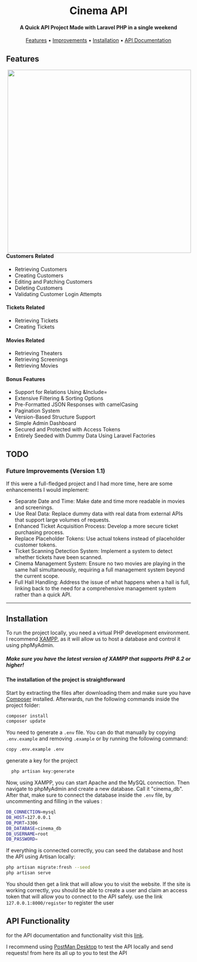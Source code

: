 
<h1 align="center">
  Cinema API 
  <br>
</h1>

<h4 align="center">A Quick API Project Made with Laravel PHP in a single weekend</h4>

<p align="center">
  <a href="#features">Features</a>
  •
  <a href="#todo">Improvements</a>
  •
  <a href="#installation">Installation</a>
  •
  <a href="https://documenter.getpostman.com/view/10567374/2sA3XQiNHA" target="__blank">API Documentation</a>
</p>


## Features

<img align="right" src="https://i.imgur.com/KjuBPOn.png" style="width:500px">

#### Customers Related
- Retrieving Customers
- Creating Customers
- Editing and Patching Customers
- Deleting Customers
- Validating Customer Login Attempts
#### Tickets Related 
- Retrieving Tickets
- Creating Tickets
#### Movies Related 
- Retrieving Theaters
- Retrieving Screenings
- Retrieving Movies
#### Bonus Features 
- Support for Relations Using &Include=
- Extensive Filtering & Sorting Options
- Pre-Formatted JSON Responses with camelCasing
- Pagination System
- Version-Based Structure Support
- Simple Admin Dashboard
- Secured and Protected with Access Tokens
- Entirely Seeded with Dummy Data Using Laravel Factories

## TODO
### Future Improvements (Version 1.1)
If this were a full-fledged project and I had more time, here are some enhancements I would implement:

- Separate Date and Time: Make date and time more readable in movies and screenings.
- Use Real Data: Replace dummy data with real data from external APIs that support large volumes of requests.
- Enhanced Ticket Acquisition Process: Develop a more secure ticket purchasing process.
- Replace Placeholder Tokens: Use actual tokens instead of placeholder customer tokens.
- Ticket Scanning Detection System: Implement a system to detect whether tickets have been scanned.
- Cinema Management System: Ensure no two movies are playing in the same hall simultaneously, requiring a full management system beyond the current scope.
- Full Hall Handling: Address the issue of what happens when a hall is full, linking back to the need for a comprehensive management system rather than a quick API.

---

## Installation

To run the project locally, you need a virtual PHP development environment. I recommend [XAMPP](https://www.apachefriends.org), as it will allow us to host a database and control it using phpMyAdmin.
##### Make sure you have the latest version of XAMPP that supports PHP 8.2 or higher!

#### The installation of the project is straightforward

Start by extracting the files after downloading them and make sure you have [Composer](https://getcomposer.org) installed. Afterwards, run the following commands inside the project folder:

  ```sh
  composer install 
  composer update
  ```

You need to generate a `.env` file. You can do that manually by copying `.env.example` and removing `.example` or by running the following command:

  ```sh
  copy .env.example .env
  ``` 

generate a key for the project 
```sh
  php artisan key:generate
```

Now, using XAMPP, you can start Apache and the MySQL connection. Then navigate to phpMyAdmin and create a new database. Call it "cinema_db".
After that, make sure to connect the database inside the `.env` file, by uncommenting and filling in the values :

```sh
DB_CONNECTION=mysql
DB_HOST=127.0.0.1
DB_PORT=3306
DB_DATABASE=cinema_db
DB_USERNAME=root
DB_PASSWORD=
```

If everything is connected correctly, you can seed the database and host the API using Artisan locally:

```sh
php artisan migrate:fresh --seed
php artisan serve
```

You should then get a link that will allow you to visit the website.
If the site is working correctly, you should be able to create a user and claim an access token that will allow you to connect to the API safely.
use the link `127.0.0.1:8000/register` to register the user


## API Functionality

for the API documentation and functionality visit this [link](https://documenter.getpostman.com/view/10567374/2sA3XQiNHA).

I recommend using [PostMan Desktop](https://www.postman.com/downloads/) to test the API locally and send requests!
from here its all up to you to test the API
